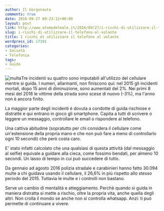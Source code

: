 ```yaml
---
author: Il Gorgonauta
comments: true
date: 2016-09-27 09:23:12+00:00
layout: post
link: http://www.atomodelmale.it/2016/09/27/i-rischi-di-utilizzare-il-telefono-al-volante/
slug: i-rischi-di-utilizzare-il-telefono-al-volante
title: I rischi di utilizzare il telefono al volante
wordpress_id: 17191
categories:
- Società
- Telefonia
tags:
- Guida
---
```


![multa](http://www.atomodelmale.it/wp-content/uploads/2008/11/multa-219x300.jpg)Tre incidenti su quattro sono imputabili all'utilizzo del cellulare mentre si guida. I numeri, allarmanti, non finiscono qui: nel 2015 gli incidenti mortali, dopo 15 anni di diminuzione, sono aumentati del 2%. Nei primi 8 mesi del 2016 le vittime della strada sono scese di nuovo (-3%), ma l'anno non è ancora finito.

La maggior parte degli incidenti è dovuta a condotte di guida rischiose e distratte e qui entrano in gioco gli smartphone. Capita a tutti di scrivere o leggere un messaggio, controllare le email o rispondere al telefono.


Una cattiva abitudine (sopratutto per chi considera il cellulare come un'estensione della propria mano e che non può fare a meno di controllarlo ogni 10 secondi) che però costa caro.

E' stato infatti calcolato che una qualsiasi di questa attività (dal messaggio al selfie) equivale a guidare alla cieca, come fossimo bendati, per almeno 10 secondi. Un lasso di tempo in cui può succedere di tutto.

Da gennaio ad agosto 2016 polizia stradale e carabinieri hanno fatto 30.094 multe a chi guidava usando il cellulare, il 26,6% in più rispetto allo stesso periodo del 2015. Tuttavia le multe e i controlli non bastano.

Serve un cambio di mentalità e atteggiamento. Perché quando si guida in maniera distratta si mette a rischio, oltre la propria vita, anche quella degli altri. Non crolla il mondo se anche non si controlla whatsapp. Anzi: ti può permette di continuare a vivere.

